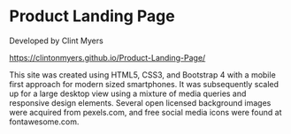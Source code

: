 # Product Landing Page

Developed by Clint Myers

https://clintonmyers.github.io/Product-Landing-Page/

  This site was created using HTML5, CSS3, and Bootstrap 4 with a mobile first approach for modern sized smartphones. It was subsequently scaled up for a large desktop view using a mixture of media queries and responsive design elements. Several open licensed background images were acquired from pexels.com, and free social media icons were found at fontawesome.com.
